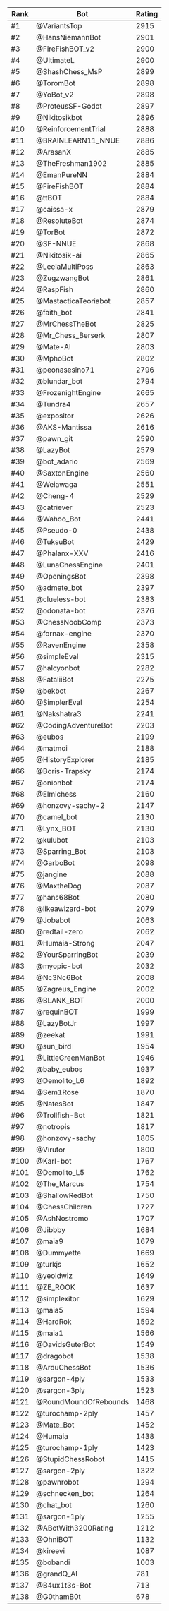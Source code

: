 Rank|Bot|Rating
---|---|---
#1|@VariantsTop|2915
#2|@HansNiemannBot|2901
#3|@FireFishBOT_v2|2900
#4|@UltimateL|2900
#5|@ShashChess_MsP|2899
#6|@ToromBot|2898
#7|@YoBot_v2|2898
#8|@ProteusSF-Godot|2897
#9|@Nikitosikbot|2896
#10|@ReinforcementTrial|2888
#11|@BRAINLEARN11_NNUE|2886
#12|@ArasanX|2885
#13|@TheFreshman1902|2885
#14|@EmanPureNN|2884
#15|@FireFishBOT|2884
#16|@ttBOT|2884
#17|@caissa-x|2879
#18|@ResoluteBot|2874
#19|@TorBot|2872
#20|@SF-NNUE|2868
#21|@Nikitosik-ai|2865
#22|@LeelaMultiPoss|2863
#23|@ZugzwangBot|2861
#24|@RaspFish|2860
#25|@MastacticaTeoriabot|2857
#26|@faith_bot|2841
#27|@MrChessTheBot|2825
#28|@Mr_Chess_Berserk|2807
#29|@Mate-AI|2803
#30|@MphoBot|2802
#31|@peonasesino71|2796
#32|@blundar_bot|2794
#33|@FrozenightEngine|2665
#34|@Tundra4|2657
#35|@expositor|2626
#36|@AKS-Mantissa|2616
#37|@pawn_git|2590
#38|@LazyBot|2579
#39|@bot_adario|2569
#40|@SaxtonEngine|2560
#41|@Weiawaga|2551
#42|@Cheng-4|2529
#43|@catriever|2523
#44|@Wahoo_Bot|2441
#45|@Pseudo-0|2438
#46|@TuksuBot|2429
#47|@Phalanx-XXV|2416
#48|@LunaChessEngine|2401
#49|@OpeningsBot|2398
#50|@admete_bot|2397
#51|@clueless-bot|2383
#52|@odonata-bot|2376
#53|@ChessNoobComp|2373
#54|@fornax-engine|2370
#55|@RavenEngine|2358
#56|@simpleEval|2315
#57|@halcyonbot|2282
#58|@FataliiBot|2275
#59|@bekbot|2267
#60|@SimplerEval|2254
#61|@Nakshatra3|2241
#62|@CodingAdventureBot|2203
#63|@eubos|2199
#64|@matmoi|2188
#65|@HistoryExplorer|2185
#66|@Boris-Trapsky|2174
#67|@onionbot|2174
#68|@Elmichess|2160
#69|@honzovy-sachy-2|2147
#70|@camel_bot|2130
#71|@Lynx_BOT|2130
#72|@kulubot|2103
#73|@Sparring_Bot|2103
#74|@GarboBot|2098
#75|@jangine|2088
#76|@MaxtheDog|2087
#77|@hans68Bot|2080
#78|@likeawizard-bot|2079
#79|@Jobabot|2063
#80|@redtail-zero|2062
#81|@Humaia-Strong|2047
#82|@YourSparringBot|2039
#83|@myopic-bot|2032
#84|@Nc3Nc6Bot|2008
#85|@Zagreus_Engine|2002
#86|@BLANK_BOT|2000
#87|@requinBOT|1999
#88|@LazyBotJr|1997
#89|@zeekat|1991
#90|@sun_bird|1954
#91|@LittleGreenManBot|1946
#92|@baby_eubos|1937
#93|@Demolito_L6|1892
#94|@Sem1Rose|1870
#95|@NatesBot|1847
#96|@Trollfish-Bot|1821
#97|@notropis|1817
#98|@honzovy-sachy|1805
#99|@Virutor|1800
#100|@Karl-bot|1767
#101|@Demolito_L5|1762
#102|@The_Marcus|1754
#103|@ShallowRedBot|1750
#104|@ChessChildren|1727
#105|@AshNostromo|1707
#106|@Jibbby|1684
#107|@maia9|1679
#108|@Dummyette|1669
#109|@turkjs|1652
#110|@yeoldwiz|1649
#111|@ZE_ROOK|1637
#112|@simplexitor|1629
#113|@maia5|1594
#114|@HardRok|1592
#115|@maia1|1566
#116|@DavidsGuterBot|1549
#117|@dragobot|1538
#118|@ArduChessBot|1536
#119|@sargon-4ply|1533
#120|@sargon-3ply|1523
#121|@RoundMoundOfRebounds|1468
#122|@turochamp-2ply|1457
#123|@Mate_Bot|1452
#124|@Humaia|1438
#125|@turochamp-1ply|1423
#126|@StupidChessRobot|1415
#127|@sargon-2ply|1322
#128|@pawnrobot|1294
#129|@schnecken_bot|1264
#130|@chat_bot|1260
#131|@sargon-1ply|1255
#132|@ABotWith3200Rating|1212
#133|@OhniBOT|1132
#134|@kireevi|1087
#135|@bobandi|1003
#136|@grandQ_AI|781
#137|@B4ux1t3s-Bot|713
#138|@G0thamB0t|678
